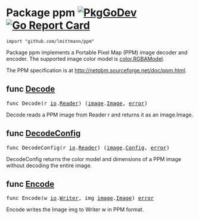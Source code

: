 # Package ppm [![PkgGoDev](https://pkg.go.dev/badge/github.com/lmittmann/ppm)](https://pkg.go.dev/github.com/lmittmann/ppm) [![Go Report Card](https://goreportcard.com/badge/github.com/lmittmann/ppm)](https://goreportcard.com/report/github.com/lmittmann/ppm)


```
import "github.com/lmittmann/ppm"
```
Package ppm implements a Portable Pixel Map (PPM) image decoder and encoder. The supported image color model is [color.RGBAModel](https://pkg.go.dev/image/color#RGBAModel).

The PPM specification is at http://netpbm.sourceforge.net/doc/ppm.html.


## func [Decode](reader.go#L28)
<pre>
func Decode(r <a href="https://pkg.go.dev/io">io</a>.<a href="https://pkg.go.dev/io#Reader">Reader</a>) (<a href="https://pkg.go.dev/image">image</a>.<a href="https://pkg.go.dev/image#Image">Image</a>, <a href="https://pkg.go.dev/builtin#error">error</a>)
</pre>
Decode reads a PPM image from Reader r and returns it as an image.Image.


## func [DecodeConfig](reader.go#L39)
<pre>
func DecodeConfig(r <a href="https://pkg.go.dev/io">io</a>.<a href="https://pkg.go.dev/io#Reader">Reader</a>) (<a href="https://pkg.go.dev/image">image</a>.<a href="https://pkg.go.dev/image#Config">Config</a>, <a href="https://pkg.go.dev/builtin#error">error</a>)
</pre>
DecodeConfig returns the color model and dimensions of a PPM image without decoding the entire image.


## func [Encode](writer.go#L15)
<pre>
func Encode(w <a href="https://pkg.go.dev/io">io</a>.<a href="https://pkg.go.dev/io#Writer">Writer</a>, img <a href="https://pkg.go.dev/image">image</a>.<a href="https://pkg.go.dev/image#Image">Image</a>) <a href="https://pkg.go.dev/builtin#error">error</a>
</pre>
Encode writes the Image img to Writer w in PPM format.
